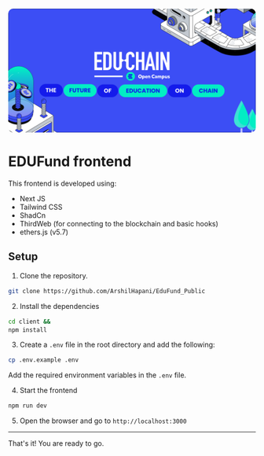 <p align="center">
  <img src="../contracts_backend/assets/banner.png" alt="EDUFund Contracts Backend" style="border-radius: 10px;">
</p>

# EDUFund frontend

This frontend is developed using:

- Next JS
- Tailwind CSS
- ShadCn
- ThirdWeb (for connecting to the blockchain and basic hooks)
- ethers.js (v5.7)

## Setup

1. Clone the repository.

```bash
git clone https://github.com/ArshilHapani/EduFund_Public
```

2. Install the dependencies

```bash
cd client &&
npm install
```

3. Create a `.env` file in the root directory and add the following:

```bash
cp .env.example .env
```

Add the required environment variables in the `.env` file.

4. Start the frontend

```bash
npm run dev
```

5. Open the browser and go to `http://localhost:3000`

---

That's it! You are ready to go.
